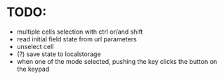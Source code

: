 # TODO:

- multiple cells selection with ctrl or/and shift
- read initial field state from url parameters
- unselect cell
- (?) save state to localstorage
- when one of the mode selected, pushing the key clicks the button on the keypad
